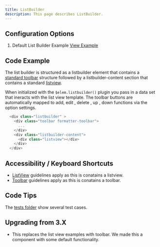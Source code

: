 ```yaml
---
title: ListBuilder
description: This page describes ListBuilder.
---
```


## Configuration Options

1. Default List Builder Example [View Example]( ../components/listbuilder/example-index)

## Code Example

The list builder is structured as a listbuilder element that contains a [standard toolbar]( ../components/toolbar) structure followed by a listbuilder-content section that contains a standard [listview]( ../components/listview).

When initialized with the `$elem.listbuilder()` plugin you pass in a data set that ineracts with the list view template. The toolbar buttons are automatically mapped to add, edit , delete , up , down functions via the option settings.

```javascript
  <div class="listbuilder" >
    <div class="toolbar formatter-toolbar">
      ...
    </div>
    <div class="listbuilder-content">
      <div class="listview"></div>
    </div>
  </div>
```

## Accessibility / Keyboard Shortcuts

-   [ListView](../components/listview) guidelines apply as this is conatains a listview.
-   [Toolbar](../components/toolbar) guidelines apply as this is conatains a toolbar.

## Code Tips

The [tests folder](../components/listbuilder/index) show several test cases.

## Upgrading from 3.X

- This replaces the list view examples with toolbar. We made this a component with some default functionality.
